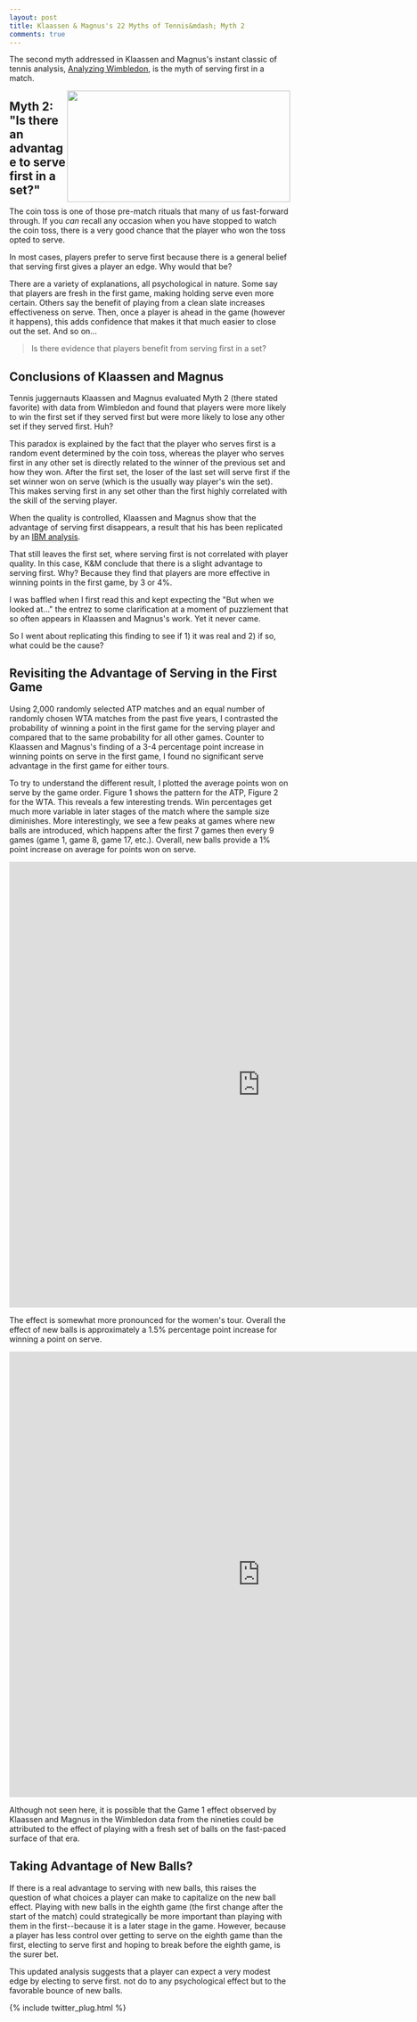 ```yaml
---
layout: post
title: Klaassen & Magnus's 22 Myths of Tennis&mdash; Myth 2
comments: true
---
```



The second myth addressed in Klaassen and Magnus's instant classic of tennis analysis, [Analyzing Wimbledon](https://global.oup.com/academic/product/analyzing-wimbledon-9780199355952?cc=us&lang=en&#), is the myth of serving first in a match.

<img src="http://ichef.bbci.co.uk/news/660/media/images/55419000/jpg/_55419604_cointoss.jpg" style="float:right;" width=400 height=200 />

## Myth 2: "Is there an advantage to serve first in a set?"

The coin toss is one of those pre-match rituals that many of us fast-forward through. If you _can_ recall any occasion when you have stopped to watch the coin toss, there is a very good chance that the player who won the toss opted to serve. 

In most cases, players prefer to serve first because there is a general belief that serving first gives a player an edge. Why would that be? 

There are a variety of explanations, all psychological in nature. Some say that players are fresh in the first game, making holding serve even more certain. Others say the benefit of playing from a clean slate increases effectiveness on serve. Then, once a player is ahead in the game (however it happens), this adds confidence that makes it that much easier to close out the set. And so on... 

> Is there evidence that players benefit from serving first in a set?

## Conclusions of Klaassen and Magnus

Tennis juggernauts Klaassen and Magnus evaluated Myth 2 (there stated favorite) with data from Wimbledon and found that players were more likely to win the first set if they served first but were more likely to lose any other set if they served first. Huh?

This paradox is explained by the fact that the player who serves first is a random event determined by the coin toss, whereas the player who serves first in any other set is directly related to the winner of the previous set and how they won. After the first set, the loser of the last set will serve first if the set winner won on serve (which is the usually way player's win the set). This makes serving first in any set other than the first highly correlated with the skill of the serving player. 

When the quality is controlled, Klaassen and Magnus show that the advantage of serving first disappears, a result that his has been replicated by an [IBM analysis](http://www.ibmbigdatahub.com/blog/keys-match-tennis-it-advantage-serve-first).

That still leaves the first set, where serving first is not correlated with player quality. In this case, K&M conclude that there is a slight advantage to serving first. Why? Because they find that players are more effective in winning points in the first game, by 3 or 4%. 

I was baffled when I first read this and kept expecting the "But when we looked at..." the entrez to some clarification at a moment of puzzlement that so often appears in Klaassen and Magnus's work. Yet it never came. 

So I went about replicating this finding to see if 1) it was real and 2) if so, what could be the cause?

## Revisiting the Advantage of Serving in the First Game

Using 2,000 randomly selected ATP matches and an equal number of randomly chosen WTA matches from the past five years, I contrasted the probability of winning a point in the first game for the serving player and compared that to the same probability for all other games. Counter to Klaassen and Magnus's finding of a 3-4 percentage point increase in winning points on serve in the first game, I found no significant serve advantage in the first game for either tours.

To try to understand the different result, I plotted the average points won on serve by the game order. Figure 1 shows the pattern for the ATP, Figure 2 for the WTA. This reveals a few interesting trends. Win percentages get much more variable in later stages of the match where the sample size diminishes. More interestingly, we see a few peaks at games where new balls are introduced, which happens after the first 7 games then every 9 games (game 1, game 8, game 17, etc.). Overall, new balls provide a 1% point increase on average for points won on serve. 

<iframe width="900" height="800" frameborder="0" scrolling="no" src="https://plot.ly/~on-the-t/782.embed"></iframe>

The effect is somewhat more pronounced for the women's tour. Overall the effect of new balls is approximately a 1.5% percentage point increase for winning a point on serve.

<iframe width="900" height="800" frameborder="0" scrolling="no" src="https://plot.ly/~on-the-t/784.embed"></iframe>


Although not seen here, it is possible that the Game 1 effect observed by Klaassen and Magnus in the Wimbledon data from the nineties could be attributed to the effect of playing with a fresh set of balls on the fast-paced surface of that era.

## Taking Advantage of New Balls?

If there is a real advantage to serving with new balls, this raises the question of what choices a player can make to capitalize on the new ball effect. Playing with new balls in the eighth game (the first change after the start of the match) could strategically be more important than playing with them in the first--because it is a later stage in the game. However, because a player has less control over getting to serve on the eighth game than the first, electing to serve first and hoping to break before the eighth game, is the surer bet. 

This updated analysis suggests that a player can expect a very modest edge by electing to serve first. not do to any psychological effect but to the favorable bounce of new balls.



{% include twitter_plug.html %}
